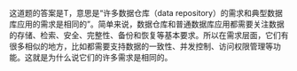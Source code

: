 这道题的答案是T，意思是“许多数据仓库（data repository）的需求和典型数据库应用的需求是相同的”。简单来说，数据仓库和普通数据库应用都需要关注数据的存储、检索、安全、完整性、备份和恢复等基本要求。所以在需求层面，它们有很多相似的地方，比如都需要支持数据的一致性、并发控制、访问权限管理等功能。这就是为什么说它们的许多需求是相同的。